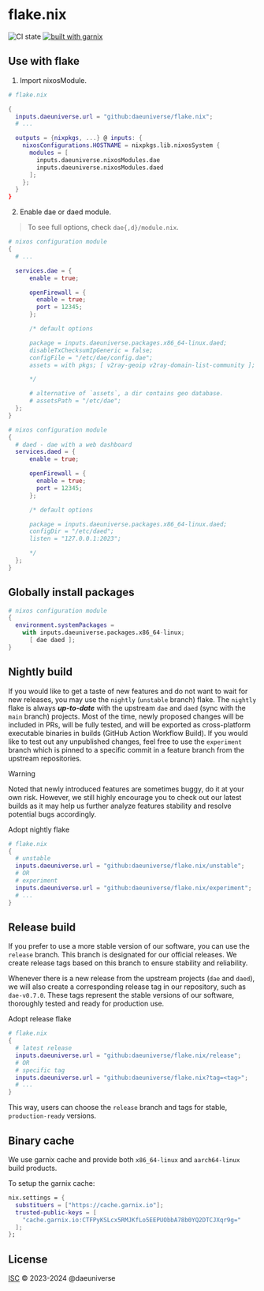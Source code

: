 # flake.nix

![CI state](https://github.com/daeuniverse/flake.nix/actions/workflows/lint.yaml/badge.svg)
[![built with garnix](https://img.shields.io/endpoint.svg?url=https%3A%2F%2Fgarnix.io%2Fapi%2Fbadges%2Fdaeuniverse%2Fflake.nix%3Fbranch%3Dmain)](https://garnix.io)

## Use with flake

1. Import nixosModule.

```nix
# flake.nix

{
  inputs.daeuniverse.url = "github:daeuniverse/flake.nix";
  # ...

  outputs = {nixpkgs, ...} @ inputs: {
    nixosConfigurations.HOSTNAME = nixpkgs.lib.nixosSystem {
      modules = [
        inputs.daeuniverse.nixosModules.dae
        inputs.daeuniverse.nixosModules.daed
      ];
    };
  }
}
```

2. Enable dae or daed module.

> To see full options, check `dae{,d}/module.nix`.

```nix
# nixos configuration module
{
  # ...

  services.dae = {
      enable = true;

      openFirewall = {
        enable = true;
        port = 12345;
      };

      /* default options

      package = inputs.daeuniverse.packages.x86_64-linux.daed;
      disableTxChecksumIpGeneric = false;
      configFile = "/etc/dae/config.dae";
      assets = with pkgs; [ v2ray-geoip v2ray-domain-list-community ];

      */

      # alternative of `assets`, a dir contains geo database.
      # assetsPath = "/etc/dae";
  };
}
```

```nix
# nixos configuration module
{
  # daed - dae with a web dashboard
  services.daed = {
      enable = true;

      openFirewall = {
        enable = true;
        port = 12345;
      };

      /* default options

      package = inputs.daeuniverse.packages.x86_64-linux.daed;
      configDir = "/etc/daed";
      listen = "127.0.0.1:2023";

      */
  };
}
```

## Globally install packages

```nix
# nixos configuration module
{
  environment.systemPackages =
    with inputs.daeuniverse.packages.x86_64-linux;
      [ dae daed ];
}
```

## Nightly build

If you would like to get a taste of new features and do not want to wait for new releases, you may use the `nightly` (`unstable` branch) flake. The `nightly` flake is always _**up-to-date**_ with the upstream `dae` and `daed` (sync with the `main` branch) projects. Most of the time, newly proposed changes will be included in PRs, will be fully tested, and will be exported as cross-platform executable binaries in builds (GitHub Action Workflow Build). If you would like to test out any unpublished changes, feel free to use the `experiment` branch which is pinned to a specific commit in a feature branch from the upstream repositories.

> [!WARNING]
> Noted that newly introduced features are sometimes buggy, do it at your own risk. However, we still highly encourage you to check out our latest builds as it may help us further analyze features stability and resolve potential bugs accordingly.

Adopt nightly flake

```nix
# flake.nix
{
  # unstable
  inputs.daeuniverse.url = "github:daeuniverse/flake.nix/unstable";
  # OR
  # experiment
  inputs.daeuniverse.url = "github:daeuniverse/flake.nix/experiment";
  # ...
}
```

## Release build

If you prefer to use a more stable version of our software, you can use the `release` branch. This branch is designated for our official releases. We create release tags based on this branch to ensure stability and reliability.

Whenever there is a new release from the upstream projects (`dae` and `daed`), we will also create a corresponding release tag in our repository, such as `dae-v0.7.0`. These tags represent the stable versions of our software, thoroughly tested and ready for production use.

Adopt release flake

```nix
# flake.nix
{
  # latest release
  inputs.daeuniverse.url = "github:daeuniverse/flake.nix/release";
  # OR
  # specific tag
  inputs.daeuniverse.url = "github:daeuniverse/flake.nix?tag=<tag>";
  # ...
}
```

This way, users can choose the `release` branch and tags for stable, `production-ready` versions.

## Binary cache

We use garnix cache and provide both `x86_64-linux` and `aarch64-linux` build products.

To setup the garnix cache:

```nix
nix.settings = {
  substituers = ["https://cache.garnix.io"];
  trusted-public-keys = [
    "cache.garnix.io:CTFPyKSLcx5RMJKfLo5EEPUObbA78b0YQ2DTCJXqr9g="
  ];
};
```

## License

[ISC](./LICENSE) © 2023-2024 @daeuniverse
